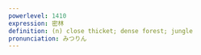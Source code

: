 ```yaml
---
powerlevel: 1410
expression: 密林
definition: (n) close thicket; dense forest; jungle
pronunciation: みつりん
---
```

